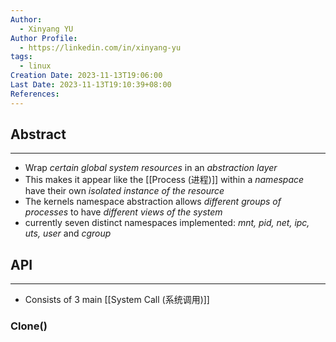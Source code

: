 ```yaml
---
Author:
  - Xinyang YU
Author Profile:
  - https://linkedin.com/in/xinyang-yu
tags:
  - linux
Creation Date: 2023-11-13T19:06:00
Last Date: 2023-11-13T19:10:39+08:00
References:
---
```

## Abstract
---
- Wrap *certain global system resources* in an *abstraction layer*
- This makes it appear like the [[Process (进程)]] within a *namespace* have their own *isolated instance of the resource*
- The kernels namespace abstraction allows *different groups of processes* to have *different views of the system*
- currently seven distinct namespaces implemented: _mnt, pid, net, ipc, uts, user_ and _cgroup_


## API
---
- Consists of 3 main [[System Call (系统调用)]]
### Clone()